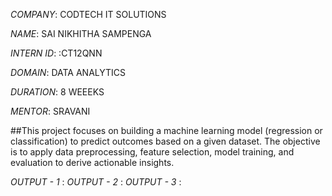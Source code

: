 *COMPANY*: CODTECH IT SOLUTIONS

*NAME*: SAI NIKHITHA SAMPENGA

*INTERN ID*: :CT12QNN

*DOMAIN*: DATA ANALYTICS

*DURATION*: 8 WEEEKS

*MENTOR*: SRAVANI 

##This project focuses on building a machine learning model (regression or classification) to predict outcomes based on a given dataset. The objective is to apply data preprocessing, feature selection, model training, and evaluation to derive actionable insights.

*OUTPUT - 1* : 
*OUTPUT - 2* :
*OUTPUT - 3* : 
